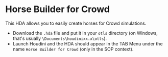 # Horse Builder for Crowd
This HDA allows you to easily create horses for Crowd simulations.

- Download the `.hda` file and put it in your `otls` directory (on Windows, that's usually `\Documents\houdinixx.x\otls`).
- Launch Houdini and the HDA should appear in the TAB Menu under the name `Horse Builder for Crowd` (only in the SOP context).
